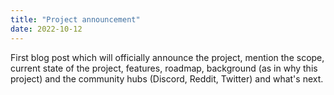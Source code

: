 ```yaml
---
title: "Project announcement"
date: 2022-10-12
---
```


First blog post which will officially announce the project, mention the scope, current state of the project, features, roadmap, background (as in why this project) and the community hubs (Discord, Reddit, Twitter) and what's next.